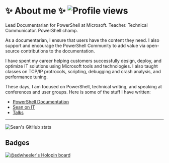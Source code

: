 # ✨ About me ✨ ![Profile views][04]

Lead Documentarian for PowerShell at Microsoft. Teacher. Technical Communicator. PowerShell champ.

As a documentarian, I ensure that users have the content they need. I also support and encourage the
PowerShell Community to add value via open-source contributions to the documentation.

I have spent my career helping customers successfully design, deploy, and optimize IT solutions
using Microsoft tools and technologies. I also taught classes on TCP/IP protrocols, scripting,
debugging and crash analysis, and performance tuning.

These days, I am focused on PowerShell, technical writing, and speaking at conferences and user
groups. Here is some of the stuff I have written:

- [PowerShell Documentation](https://learn.microsoft.com/powershell/scripting/)
- [Sean on IT](https://sdwheeler.github.io/seanonit/)
- [Talks](https://sdwheeler.github.io/seanonit/docs/)

---

![Sean's GitHub stats][01]

## Badges

[![@sdwheeler's Holopin board][03]][02]

<!-- link references -->
[01]: https://github-readme-stats.vercel.app/api?username=sdwheeler&theme=dark&show_icons=true&count_private=true
[02]: https://holopin.io/@sdwheeler
[03]: https://holopin.me/sdwheeler
[04]: https://komarev.com/ghpvc/?username=sdwheeler
